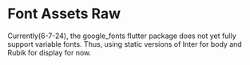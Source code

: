 # Font Assets Raw


Currently(6-7-24), the google_fonts flutter package does not yet fully support variable fonts. Thus, using static versions of Inter for body and Rubik for display for now.